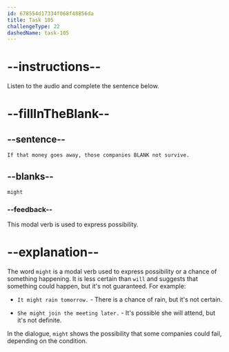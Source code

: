 ```yaml
---
id: 678554d17334f068f48856da
title: Task 105
challengeType: 22
dashedName: task-105
---
```


<!-- (Audio) Tom: If that money goes away, those companies might not survive. -->

# --instructions--

Listen to the audio and complete the sentence below.

# --fillInTheBlank--

## --sentence--

`If that money goes away, those companies BLANK not survive.`

## --blanks--

`might`

### --feedback--

This modal verb is used to express possibility.

# --explanation--

The word `might` is a modal verb used to express possibility or a chance of something happening. It is less certain than `will` and suggests that something could happen, but it's not guaranteed. For example:

- `It might rain tomorrow.` - There is a chance of rain, but it's not certain.

- `She might join the meeting later.` - It's possible she will attend, but it's not definite.

In the dialogue, `might` shows the possibility that some companies could fail, depending on the condition.
